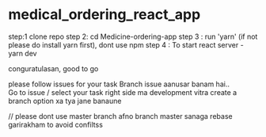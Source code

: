 # medical_ordering_react_app
step:1 clone repo
step 2: cd Medicine-ordering-app
step 3 : run 'yarn' (if not please do install yarn first), dont use npm
step 4 : To start react server - yarn dev

conguratulasan, good to go


please follow issues for your task
Branch issue aanusar banam hai..  
Go to issue / select your task
right side ma development vitra create a branch option xa tya jane banaune


// please dont use master branch
afno branch master sanaga rebase garirakham to avoid confiltss

